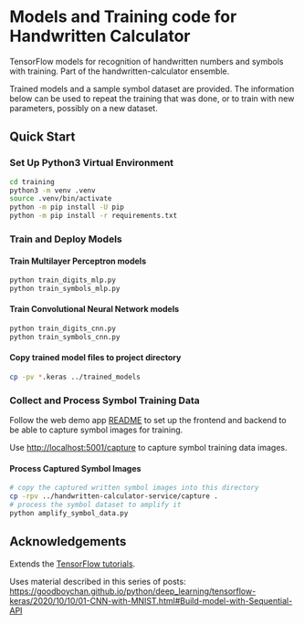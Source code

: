 # Models and Training code for Handwritten Calculator

TensorFlow models for recognition of handwritten numbers and symbols with training. Part of the handwritten-calculator ensemble.

Trained models and a sample symbol dataset are provided. The information below can be used to repeat the training that was done, or to train with new parameters, possibly on a new dataset.

## Quick Start

### Set Up Python3 Virtual Environment

```bash
cd training
python3 -m venv .venv
source .venv/bin/activate
python -m pip install -U pip
python -m pip install -r requirements.txt
```

### Train and Deploy Models

#### Train Multilayer Perceptron models

```bash
python train_digits_mlp.py
python train_symbols_mlp.py
```

#### Train Convolutional Neural Network models

```bash
python train_digits_cnn.py
python train_symbols_cnn.py
```

#### Copy trained model files to project directory

```bash
cp -pv *.keras ../trained_models
```

### Collect and Process Symbol Training Data

Follow the web demo app [README](../demo/README.md) to set up the frontend and backend to be able to capture symbol images for training.

Use <http://localhost:5001/capture> to capture symbol training data images.

#### Process Captured Symbol Images

```bash
# copy the captured written symbol images into this directory
cp -rpv ../handwritten-calculator-service/capture .
# process the symbol dataset to amplify it
python amplify_symbol_data.py
```

## Acknowledgements

Extends the [TensorFlow tutorials](https://www.tensorflow.org/tutorials).

Uses material described in this series of posts:
<https://goodboychan.github.io/python/deep_learning/tensorflow-keras/2020/10/10/01-CNN-with-MNIST.html#Build-model-with-Sequential-API>
